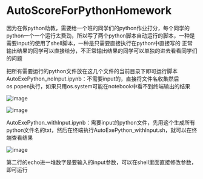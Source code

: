 # AutoScoreForPythonHomework
因为在做python助教，需要给一个班的同学们的python作业打分，每个同学的python一个一个运行太费劲，所以写了两个python脚本自动运行的脚本，一种是需要input的使用了shell脚本，一种是只需要直接执行在python中直接写的
正常输出结果的同学可以直接给分，不正常输出结果的同学可以单独的进去看看同学们的问题

把所有需要运行的python文件放在这几个文件的当前目录下即可运行脚本
AutoExePython_noInput.ipynb：不需要input的，直接将文件名收集然后os.popen执行，如果只用os.system可能在notebook中看不到终端输出的结果

![image](https://user-images.githubusercontent.com/40328132/142726658-d1b51293-5c3f-4a80-beb8-7294ded31953.png)

![image](https://user-images.githubusercontent.com/40328132/142726555-aa54c7bd-c8d4-446c-a598-9f47bed6b806.png)


AutoExePython_withInput.ipynb：需要input的python文件，先用这个生成所有python文件名的txt，然后在终端执行AutoExePython_withInput.sh，就可以在终端查看结果

![image](https://user-images.githubusercontent.com/40328132/142726584-3fa476bc-3b52-4ea7-8287-4e9674f070d0.png)

第二行的echo进一堆数字是要输入的input参数，可以在shell里面直接修改参数，即可运行
